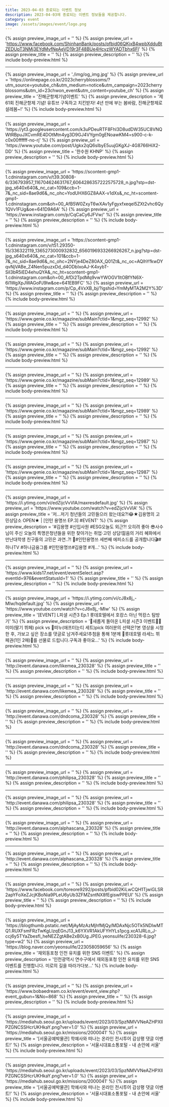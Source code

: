 ```yaml
---
title: 2023-04-03 종료되는 이벤트 정보
description: 2023-04-03에 종료되는 이벤트 정보들을 제공합니다.
category: event
image: /assets/images/event/logo.png
---
```

{% assign preview_image_url = '' %}
{% assign preview_url = 'https://www.facebook.com/ShinhanBank/posts/pfbid06QKjxB4wpbXdduBtZEDUpT3NMj3EYdMvfNeAeVD19r3F48BUe4HcyzWYADTbhx6Fl' %}
{% assign preview_title = '' %}
{% assign preview_description = '' %}
{% include body-preview.html %}
<hr>{% assign preview_image_url = './img/og_img.jpg' %}
{% assign preview_url = 'https://onlinepage.co.kr/2023cherryblossoms/?utm_source=youtube_ch&utm_medium=notice&utm_campaign=2023cherryblossoms&utm_id=23chwon_event&utm_content=youtube_ch' %}
{% assign preview_title = '진해군항제기념이벤트' %}
{% assign preview_description = '제 61회 진해군항제 기념! 유튜브 구독하고 치킨받자! 4년 만에 부는 봄바람, 진해군항제로 설레봄~!' %}
{% include body-preview.html %}
<hr>{% assign preview_image_url = 'https://yt3.googleusercontent.com/k3uPDeuRTF8Fhl3D8udDW35UC8VNQWtRBpuJXCvmRE4DOtMtn4yg3D9GJ4VYgm0gENoawKM4=s900-c-k-c0x00ffffff-no-rj' %}
{% assign preview_url = 'https://www.youtube.com/post/Ugkx2qQ6sIbyE5uujGKgXJ-4G8766HiX2-DD' %}
{% assign preview_title = '한수원 KHNP' %}
{% assign preview_description = '' %}
{% include body-preview.html %}
<hr>{% assign preview_image_url = 'https://scontent-gmp1-1.cdninstagram.com/v/t39.30808-6/336793957_116704624631767_6064286357222575728_n.jpg?stp=dst-jpg_s640x640&amp;_nc_cat=109&amp;ccb=1-7&amp;_nc_sid=8ae9d6&amp;_nc_ohc=YodUHX6GZ8AAX-v1dXs&amp;_nc_ht=scontent-gmp1-1.cdninstagram.com&amp;oh=00_AfB5W0ZxyT6wXAv1yFgyxfxeqel5ZXt2vhc6Qy1QVv1FUg&amp;oe=641D9A6A' %}
{% assign preview_url = 'https://www.instagram.com/p/CqCaCy6JFVw/' %}
{% assign preview_title = '' %}
{% assign preview_description = '' %}
{% include body-preview.html %}
<hr>{% assign preview_image_url = 'https://scontent-gmp1-1.cdninstagram.com/v/t51.29350-15/336322119_1365273000932832_6560196933266926267_n.jpg?stp=dst-jpg_s640x640&amp;_nc_cat=101&amp;ccb=1-7&amp;_nc_sid=8ae9d6&amp;_nc_ohc=2NYje4DeZ80AX_Q01Zt&amp;_nc_oc=AQlhYfkwDYqvNjVABe_Z4Nen5puzxDd_d4ODbIxoAJ-K4xybT-Sil3bR5iED4ehuQYA&amp;_nc_ht=scontent-gmp1-1.cdninstagram.com&amp;oh=00_AfDi2TpdMq9vwYWOGV1ItOBfYN6X-6i1WgXpJWAGoPJ9lw&amp;oe=641EB9FC' %}
{% assign preview_url = 'https://www.instagram.com/p/Cp_4VxXB_bj/?igshid=YmMyMTA2M2Y%3D' %}
{% assign preview_title = '' %}
{% assign preview_description = '' %}
{% include body-preview.html %}
<hr>{% assign preview_image_url = '' %}
{% assign preview_url = 'https://www.genie.co.kr/magazine/subMain?ctid=1&mgz_seq=12992' %}
{% assign preview_title = '' %}
{% assign preview_description = '' %}
{% include body-preview.html %}
<hr>{% assign preview_image_url = '' %}
{% assign preview_url = 'https://www.genie.co.kr/magazine/subMain?ctid=1&mgz_seq=12992' %}
{% assign preview_title = '' %}
{% assign preview_description = '' %}
{% include body-preview.html %}
<hr>{% assign preview_image_url = '' %}
{% assign preview_url = 'https://www.genie.co.kr/magazine/subMain?ctid=1&mgz_seq=12989' %}
{% assign preview_title = '' %}
{% assign preview_description = '' %}
{% include body-preview.html %}
<hr>{% assign preview_image_url = '' %}
{% assign preview_url = 'https://www.genie.co.kr/magazine/subMain?ctid=1&mgz_seq=12989' %}
{% assign preview_title = '' %}
{% assign preview_description = '' %}
{% include body-preview.html %}
<hr>{% assign preview_image_url = '' %}
{% assign preview_url = 'https://www.genie.co.kr/magazine/subMain?ctid=1&mgz_seq=12987' %}
{% assign preview_title = '' %}
{% assign preview_description = '' %}
{% include body-preview.html %}
<hr>{% assign preview_image_url = '' %}
{% assign preview_url = 'https://www.genie.co.kr/magazine/subMain?ctid=1&mgz_seq=12987' %}
{% assign preview_title = '' %}
{% assign preview_description = '' %}
{% include body-preview.html %}
<hr>{% assign preview_image_url = 'https://i.ytimg.com/vi/edZijcVvVlA/maxresdefault.jpg' %}
{% assign preview_url = 'https://www.youtube.com/watch?v=edZijcVvVlA' %}
{% assign preview_title = '저...저기 청년들의 고민들으러 왔는데요?!😂★김용명의 고민상담소 OPEN★ | [인턴 용명쓰 EP.3] #EVENT' %}
{% assign preview_description = '#김용명 #신입사원 #ESG오늘도 외근?! 오히려 좋아 😎사수님이 주신 오늘의 특명은청년들을 위한 찾아가는 취업·고민 상담!젊음의 거리 혜화에서 만난대학생 친구들의 고민은 과연..?! 👀#인턴용명쓰 세번째 에피소드를 공개합니다🎬#하나TV #하나금융그룹 #인턴용명쓰#김용명 #개...' %}
{% include body-preview.html %}
<hr>{% assign preview_image_url = '' %}
{% assign preview_url = 'https://www.kids17.net/event/eventSelect.asp?eventId=976&eventStatusId=1' %}
{% assign preview_title = '' %}
{% assign preview_description = '' %}
{% include body-preview.html %}
<hr>{% assign preview_image_url = 'https://i.ytimg.com/vi/cJ8x8j_-MIw/hqdefault.jpg' %}
{% assign preview_url = 'https://www.youtube.com/watch?v=cJ8x8j_-MIw' %}
{% assign preview_title = '[EVENT] L피셜 시즌3 Ep.1 롯데호텔에서 호캉스 아닌 먹캉스 탐방기' %}
{% assign preview_description = '🎊새롭게 돌아온 L피셜 시즌3 이벤트🎊🍓미미(딸기 뷔페) pick vs 🍓떠누(애프터눈티 세트)pick 여러분의 선택은?본 영상을 시청한 후, 가보고 싶은 장소를 댓글로 남겨주세요!추첨을 통해 1분께 💖롯데호텔 라세느 뷔페권(1인 2매)💖를 선물로 드립니다.구독과 좋아요...' %}
{% include body-preview.html %}
<hr>{% assign preview_image_url = '' %}
{% assign preview_url = 'http://event.danawa.com/likemea_230328' %}
{% assign preview_title = '' %}
{% assign preview_description = '' %}
{% include body-preview.html %}
<hr>{% assign preview_image_url = '' %}
{% assign preview_url = 'http://event.danawa.com/likemea_230328' %}
{% assign preview_title = '' %}
{% assign preview_description = '' %}
{% include body-preview.html %}
<hr>{% assign preview_image_url = '' %}
{% assign preview_url = 'http://event.danawa.com/dndcoma_230328' %}
{% assign preview_title = '' %}
{% assign preview_description = '' %}
{% include body-preview.html %}
<hr>{% assign preview_image_url = '' %}
{% assign preview_url = 'http://event.danawa.com/dndcoma_230328' %}
{% assign preview_title = '' %}
{% assign preview_description = '' %}
{% include body-preview.html %}
<hr>{% assign preview_image_url = '' %}
{% assign preview_url = 'http://event.danawa.com/philipsa_230328' %}
{% assign preview_title = '' %}
{% assign preview_description = '' %}
{% include body-preview.html %}
<hr>{% assign preview_image_url = '' %}
{% assign preview_url = 'http://event.danawa.com/philipsa_230328' %}
{% assign preview_title = '' %}
{% assign preview_description = '' %}
{% include body-preview.html %}
<hr>{% assign preview_image_url = '' %}
{% assign preview_url = 'http://event.danawa.com/alphascana_230328' %}
{% assign preview_title = '' %}
{% assign preview_description = '' %}
{% include body-preview.html %}
<hr>{% assign preview_image_url = '' %}
{% assign preview_url = 'http://event.danawa.com/alphascana_230328' %}
{% assign preview_title = '' %}
{% assign preview_description = '' %}
{% include body-preview.html %}
<hr>{% assign preview_image_url = '' %}
{% assign preview_url = 'https://www.facebook.com/toreore9292/posts/pfbid02KiLwCQH1TjwiGLSR2apYFoXeZJcjKBoNia9PLeU6yUb3ZFMZsntNX8fEgiswPPEUl' %}
{% assign preview_title = '' %}
{% assign preview_description = '' %}
{% include body-preview.html %}
<hr>{% assign preview_image_url = 'https://blogthumb.pstatic.net/MjAyMzAzMjhfMjQy/MDAxNjc5OTk5NDIwMTQ1.RUXFsmFRzTwKgLIzqEGnJ13_k6YXVR1AkUFYHYLs1pcg.xcA1JRLo_J-ccj6y5TYaZbesfI_heNEZZgtABe2xB0Ug.JPEG.yeonsulife/230328-6.jpg?type=w2' %}
{% assign preview_url = 'https://blog.naver.com/yeonsulife/223058059656' %}
{% assign preview_title = '재외동포청 인천 유치를 위한 SNS 이벤트' %}
{% assign preview_description = '인천광역시 연수구에서 재외동포청 인천 유치를 위한 SNS 이벤트를 진행합니다. 미로의 길을 따라가다보...' %}
{% include body-preview.html %}
<hr>{% assign preview_image_url = '' %}
{% assign preview_url = 'https://www.bobaedream.co.kr/event/event_view.php?event_gubun=1&No=868' %}
{% assign preview_title = '' %}
{% assign preview_description = '' %}
{% include body-preview.html %}
<hr>{% assign preview_image_url = 'https://mediahub.seoul.go.kr/uploads/event/2023/03/SpzNMVVNeAZHPXIlPZGNCSSHcrUKHkaY.png?ver=1.0' %}
{% assign preview_url = 'https://mediahub.seoul.go.kr/missions/2000041' %}
{% assign preview_title = '[서울공예박물관] 학예사와 떠나는 온라인 전시투어 감상평 댓글 이벤트!' %}
{% assign preview_description = '서울시대표소통포털 - 내 손안에 서울' %}
{% include body-preview.html %}
<hr>{% assign preview_image_url = 'https://mediahub.seoul.go.kr/uploads/event/2023/03/SpzNMVVNeAZHPXIlPZGNCSSHcrUKHkaY.png?ver=1.0' %}
{% assign preview_url = 'https://mediahub.seoul.go.kr/missions/2000041' %}
{% assign preview_title = '[서울공예박물관] 학예사와 떠나는 온라인 전시투어 감상평 댓글 이벤트!' %}
{% assign preview_description = '서울시대표소통포털 - 내 손안에 서울' %}
{% include body-preview.html %}
